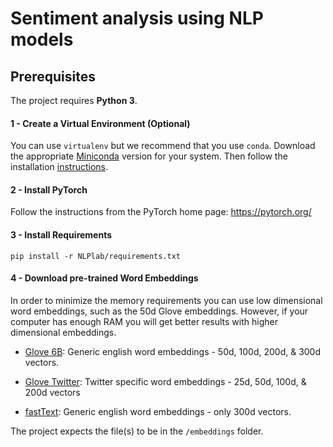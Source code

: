 # Sentiment analysis using NLP models

## Prerequisites
The project requires **Python 3**.

#### 1 - Create a Virtual Environment (Optional)
You can use `virtualenv` but we recommend that you use `conda`.
Download the appropriate [Miniconda](https://conda.io/miniconda.html) version for your system. Then follow the installation [instructions](https://conda.io/projects/conda/en/latest/user-guide/install/linux.html).

#### 2 - Install PyTorch
Follow the instructions from the PyTorch home page: https://pytorch.org/

#### 3 - Install Requirements
```
pip install -r NLPlab/requirements.txt
```

#### 4 - Download pre-trained Word Embeddings
In order to minimize the memory requirements you can use low dimensional word embeddings,
such as the 50d Glove embeddings. However, if your computer has enough RAM you will get
better results with higher dimensional embeddings.

- [Glove 6B](http://nlp.stanford.edu/data/glove.6B.zip): Generic english word embeddings - 50d, 100d, 200d, & 300d vectors.
- [Glove Twitter](http://nlp.stanford.edu/data/glove.twitter.27B.zip): Twitter specific word embeddings - 25d, 50d, 100d, & 200d vectors

 - [fastText](https://fasttext.cc/docs/en/english-vectors.html): Generic english word embeddings - only 300d vectors.

The project expects the file(s) to be in the `/embeddings` folder.
